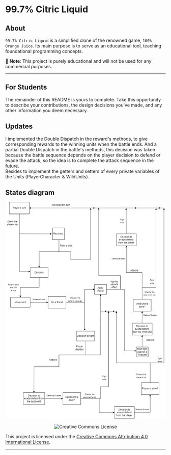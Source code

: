 # 99.7% Citric Liquid

## About

`99.7% Citric Liquid` is a simplified clone of the renowned game, `100% Orange Juice`. Its main
purpose is to serve as an educational tool, teaching foundational programming concepts.

📢 **Note**: This project is purely educational and will not be used for any commercial purposes.

---

## For Students

The remainder of this README is yours to complete. Take this opportunity to describe your
contributions, the design decisions you've made, and any other information you deem necessary.

## Updates
I implemented the Double Dispatch in the reward's methods, to give corresponding rewards to the winning units when the battle
ends. And a partial Double Dispatch in the battle's methods, this decision was taken because the battle sequence
depends on the player decision to defend or evade the attack, so the idea is to complete the attack sequence in the 
future. \
Besides to implement the getters and setters of every private variables of the Units (PlayerCharacter & WildUnits).


## States diagram

![Diagrama de estados](docs/diagrama-estados%20.png)

<div style="text-align:center;">
    <img src="https://i.creativecommons.org/l/by/4.0/88x31.png" alt="Creative Commons License">
</div>

This project is licensed under the [Creative Commons Attribution 4.0 International License](http://creativecommons.org/licenses/by/4.0/).

---